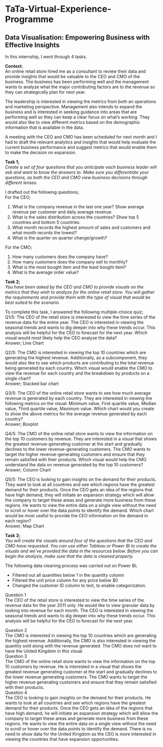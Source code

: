 # TaTa-Virtual-Experience-Programme    
## Data Visualisation: Empowering Business with Effective Insights       

In this internship, I went through 4 tasks.  

**Context**;         
An online retail store hired me as a consultant to review their data and provide insights that would be valuable to the CEO and CMO of the business. The business has been performing well and the management wants to analyze what the major contributing factors are to the revenue so they can strategically plan for next year. 

The leadership is interested in viewing the metrics from both an operations and marketing perspective. Management also intends to expand the business and is interested in seeking guidance into areas that are performing well so they can keep a clear focus on what’s working. They would also like to view different metrics based on the demographic information that is available in the data.     

A meeting with the CEO and CMO has been scheduled for next month and I had to draft the relevant analytics and insights that would help evaluate the current business performance and suggest metrics that would enable them to make the decision on expansion.      

**Task 1;**      
*Create a set of four questions that you anticipate each business leader will ask and want to know the answers to. Make sure you differentiate your questions, as both the CEO and CMO view business decisions through different lenses.*    

I drafted out the following questions;     
For the CEO;       
1. What is the company revenue in the last one year? Show average revenue per customer and daily average revenue.      
2. What is the sales distribution across the countries? Show top 5 countries and bottom 5 countries.      
3. What month records the highest amount of sales and customers and what month records the lowest?      
4. What is the quarter on quarter change/growth?         

For the CMO;        
1. How many customers does the company have?        
2. How many customers does the company sell to monthly?        
3. What is the most bought item and the least bought item?      
4. What is the average order value?         

**Task 2;**     
*You have been asked by the CEO and CMO to provide visuals on the metrics that they wish to analyze for the online retail store. You will gather the requirements and provide them with the type of visual that would be best suited to the scenario.*       

To complete this task, I answered the following multiple-choice quiz;       
Q1/5: The CEO of the retail store is interested to view the time series of the revenue data for the entire year. The CEO is interested in viewing the seasonal trends and wants to dig deeper into why these trends occur. This analysis will be helpful for the CEO to forecast for the next year. Which visual would most likely help the CEO analyse the data?         
Answer; Line Chart         

Q2/5: The CMO is interested in viewing the top 10 countries which are generating the highest revenue. Additionally, as a subcomponent, they would also like to see which products are contributing to the total revenue being generated by each country. Which visual would enable the CMO to view the revenue for each country and the breakdown by products on a single chart?         
Answer; Stacked bar chart          

Q3/5: The CEO of the online retail store wants to see how much average revenue is generated by each country. They are interested in viewing the following metrics on the visual: Minimum value, First quartile value, Median value, Third quartile value, Maximum value. Which chart would you create to show the above metrics for the average revenue generated by each country?          
Answer; Boxplot         

Q4/5: The CMO of the online retail store wants to view the information on the top 10 customers by revenue. They are interested in a visual that shows the greatest revenue-generating customer at the start and gradually declines to the lower revenue-generating customers. The CMO wants to target the higher revenue-generating customers and ensure that they remain satisfied with their products. Which visual would help the CMO understand the data on revenue generated by the top 10 customers?               
Answer; Column Chart       

Q5/5: The CEO is looking to gain insights on the demand for their products. They want to look at all countries and see which regions have the greatest demand for their products. Once the CEO gets an idea of the regions that have high demand, they will initiate an expansion strategy which will allow the company to target these areas and generate more business from these regions. He wants to view the entire data on a single view without the need to scroll or hover over the data points to identify the demand. Which chart would be most useful to provide the CEO information on the demand in each region?         
Answer; Map Chart         

**Task 3;**      
*You will create the visuals around four of the questions that the CEO and CMO have requested. You can use either Tableau or Power BI to create the visuals and we’ve provided the data in the resources below. Before you can begin the analysis, make sure that the data is cleaned properly.*    

The following data cleaning process was carried out on Power BI;          
- Filtered out all quantities below 1 in the quantity column         
- Filtered the unit price column for any price below $0     
- Changed the customer ID column to text, to enable categorization.     

Question 1        
The CEO of the retail store is interested to view the time series of the revenue data for the year 2011 only. He would like to view granular data by looking into revenue for each month. The CEO is interested in viewing the seasonal trends and wants to dig deeper into why these trends occur. This analysis will be helpful for the CEO to forecast for the next year.    

Question 2         
The CMO is interested in viewing the top 10 countries which are generating the highest revenue. Additionally, the CMO is also interested in viewing the quantity sold along with the revenue generated. The CMO does not want to have the United Kingdom in this visual.         
Question 3          
The CMO of the online retail store wants to view the information on the top 10 customers by revenue. He is interested in a visual that shows the greatest revenue generating customer at the start and gradually declines to the lower revenue generating customers. The CMO wants to target the higher revenue generating customers and ensure that they remain satisfied with their products.        
Question 4         
The CEO is looking to gain insights on the demand for their products. He wants to look at all countries and see which regions have the greatest demand for their products. Once the CEO gets an idea of the regions that have high demand, he will initiate an expansion strategy which will allow the company to target these areas and generate more business from these regions. He wants to view the entire data on a single view without the need to scroll or hover over the data points to identify the demand. There is no need to show data for the United Kingdom as the CEO is more interested in viewing the countries that have expansion opportunities.             


